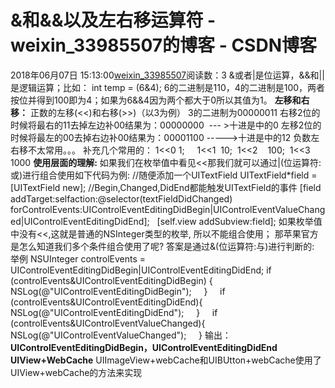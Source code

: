 # &和&&以及左右移运算符 - weixin_33985507的博客 - CSDN博客
2018年06月07日 15:13:00[weixin_33985507](https://me.csdn.net/weixin_33985507)阅读数：3
&或者|是位运算，&&和||是逻辑运算；比如： int temp = (6&4);
6的二进制是110，4的二进制是100，两者按位并得到100即为4；如果为6&&4因为两个都大于0所以其值为1。
**左移和右移：**
正数的左移(<<)和右移(>>)（以3为例）
3的二进制为00000011
右移2位的时候将最右的11去掉左边补00结果为：00000000  --- >十进是中的0
左移2位的时候将最左的00去掉右边补00结果为：00001100 ----->十进是中的12
负数左右移不太常用。。。
补充几个常用的：
1<<0 1;   
 1<<1  10; 
1<<2    100; 
1<<3     1000
**使用层面的理解:**
如果我们在枚举值中看见<<那我们就可以通过|(位运算符:或)进行组合使用如下代码为例:
//随便添加一个UITextField
UITextField*field = [UITextField new];
//Begin,Changed,DidEnd都能触发UITextField的事件
[field addTarget:selfaction:@selector(textFieldDidChanged) forControlEvents:UIControlEventEditingDidBegin|UIControlEventValueChanged|UIControlEventEditingDidEnd]; 
 [self.view addSubview:field];
如果枚举值中没有<<,这就是普通的NSInteger类型的枚举, 所以不能组合使用；
那苹果官方是怎么知道我们多个条件组合使用了呢? 答案是通过&(位运算符:与)进行判断的:
举例
NSUInteger controlEvents = UIControlEventEditingDidBegin|UIControlEventEditingDidEnd;
if (controlEvents&UIControlEventEditingDidBegin) {
         NSLog(@"UIControlEventEditingDidBegin");
    }
    if (controlEvents&UIControlEventEditingDidEnd){
        NSLog(@"UIControlEventEditingDidEnd");
    }
    if (controlEvents&UIControlEventValueChanged){
        NSLog(@"UIControlEventValueChanged");
    }
输出：**UIControlEventEditingDidBegin，UIControlEventEditingDidEnd**
**UIView+WebCache**
UIImageView+webCache和UIBUtton+webCache使用了UIView+webCache的方法来实现
